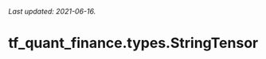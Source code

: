 <!--
This file is generated by a tool. Do not edit directly.
For open-source contributions the docs will be updated automatically.
-->

*Last updated: 2021-06-16.*

<div itemscope itemtype="http://developers.google.com/ReferenceObject">
<meta itemprop="name" content="tf_quant_finance.types.StringTensor" />
<meta itemprop="path" content="Stable" />
</div>

# tf_quant_finance.types.StringTensor

<!-- Insert buttons and diff -->

<table class="tfo-notebook-buttons tfo-api" align="left">
</table>





```python
tf_quant_finance.types.StringTensor(
    *args, **kwds
)
```



<!-- Placeholder for "Used in" -->

